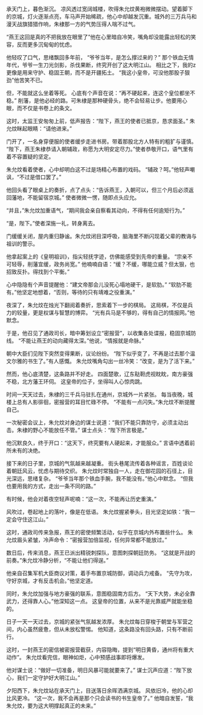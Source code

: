 承天门上，暮色渐沉。
凉风透过宽阔城楼，吹得朱允炆黄袍微微摆动。望着脚下的京城，灯火逐渐点亮，车马声开始稀疏，他心中却越发沉重。城外的三万兵马和漫天战旗猎猎作响，朱棣那一方的气势压得人喘不过气。

“燕王这回是真的不把我放在眼里了”他在心里暗自冷笑，嘴角却没能露出轻松的笑容，反而更多沉甸甸的忧虑。

他轻叹了口气，思绪飘回多年前，
“爷爷当年，是怎么撑过来的？”
那个铁血无情年代，爷爷一生刀光剑影，杀伐果断，终究开创了这大明江山。
相比之下，我的z更像是用来守护、稳固王朝，而不是开疆拓土。
“我这小皇帝，可没他那股子狠劲”他苦笑不已。

但，不能就这么坐着等死。
心底有个声音在说：“再不硬起来，连这个皇位都坐不稳。”
削藩，是他必经的路。可朱棣是那种硬骨头，绝不会轻易让步。他要用心眼，而不仅是书卷上的条文。

这时，太监王安匆匆上前，低声报告：“陛下，燕王的使者已抵京，恳求面圣。”
朱允炆眯起眼睛：“请他进来。”

门开了，一名身穿便服的使者缓步走进书房。带着那股北方人特有的粗犷与谨慎。
“陛下，燕王朱棣恭请入朝辅政，称愿为大明安定尽力。”使者恭敬开口，语气里有着不容置疑的坚定。

朱允炆看着使者，心中却明白这不过是场精心布置的戏码。
“辅政？呵。”他轻声嘲讽，“不过是借口罢了。”

他回头看了眼桌上的奏折，点了点头：“告诉燕王，入朝可以，但三个月后必须返回藩地，不能留宿京城。”
使者微微一愣，随即点头应允。

“并且，”朱允炆加重语气，“期间我会亲自察看其动向，不得有任何逾矩行为。”

“是，陛下。”使者深施一礼，转身离去。

门缓缓关闭，屋内重归静谧。朱允炆闭目深呼吸，脑海里不断闪现着父辈的教诲与祖训的警示。

他拿起案上的《皇明祖训》，指尖轻抚字迹，仿佛能感受到先帝的重量。
“宗亲不可轻辱，削藩宜缓，政务尚宽。”
他喃喃自语：“缓？不缓，哪能立威？但太狠，也招致反扑。得找到个平衡。”

心中隐隐有个声音提醒他：“建文帝那会儿没死心塌地硬干，是软肋。”
“软肋不能有。”他坚定地想着，“否则，等待的只有靖难之役重演。”

夜深了，朱允炆在烛光下翻阅着奏折，思索着下一步的棋局。
这局棋，不仅是兵力的较量，更是权谋与智慧的博弈。
“光有兵马是不够的，得有自己的情报网。”他默念。

于是，他召见了通政司长，暗中筹划设立“密报营”，以收集各处谍报，稳固京城防线。
“不能让燕王的动向藏得太深。”他说，“情报就是命脉。”

朝中大臣们见陛下突然变得果断，议论纷纷。
“陛下似乎变了，不再是过去那个温文尔雅的书生了。”有人感慨。
朱允炆嘴角勾出一丝冷笑：“改变，是为了活下来。”

然而，他心底清楚，这条路并不好走。
四面楚歌，辽东鞑靼虎视眈眈，南方豪强不稳，北方藩王环伺。
这皇帝的位子，坐得叫人心惊肉跳。

时间一天天过去，朱棣的三千兵马驻扎在通州，京城外一片紧张。
每当夜晚，城楼上总有人影徘徊，密报营的耳目忙碌不停。
“不能有一点闪失。”朱允炆不断提醒自己。

一次秘密会议上，朱允炆对身边的谋士说道：“我们不能只靠防守，必须主动出击。朱棣的野心不能放任不管。”
谋士点头：“陛下所言极是。”

他沉默良久，终于开口：“这天下，终究要有人硬起来，才能服众。”
言语中透着前所未有的决绝。

接下来的日子里，京城的气氛越来越凝重。
街头巷尾流传着各种谣言，百姓谈论着朝廷风云，忧虑与期待交织。
朱允炆时常独自一人，走在御花园的石径上，目光深远，思绪复杂。
“爷爷当年那个铁血手腕，我不能没有。”他心中默念。
“但我也要用我的方式，走出一条不同的路。”

有时候，他会对着夜空轻声呢喃：“这一次，不能再让历史重演。”

风吹过，卷起地上的落叶，像是在低语。
朱允炆握紧拳头，目光坚定如铁：“我一定会守住这江山。”

这时，通政司传来急报，燕王的密使频繁活动，似乎在京城内外布置些什么。
朱允炆眉头紧皱，冷声命令：“密报营加倍监视，任何异常都不能放过。”

数日后，传来消息，燕王已派出精锐刺探队，意图刺探朝廷防务。
“这就是开战的前奏。”朱允炆冷静分析，“不能让他们得逞。”

他亲自召集军机大臣商议对策，着手布置京城防御，调动兵力戒备。
“先守为攻，守好京城，才有反击机会。”他坚定道。

同时，朱允炆加强与地方豪强的联系，意图稳固南方后方。
“天下大势，未必全靠武力，还得靠人心。”他深知这一点。
这皇帝的位置，从来不是光靠威严就能坐稳的。

日子一天一天过去，京城的紧张气氛越发浓厚。
朱允炆每日穿梭于朝堂与军营之间，内心虽然疲惫，但从未放松警惕。
他知道，这条路没有回头路，只有不断前行。

这时，一封燕王的密信被密报营截获，内容隐晦，提到“明日黄昏，通州将有重大动作”。
朱允炆看完信，眼神如炬，心中预感战事即将爆发。

他对谋士说：“做好一切准备，明日风暴可能就要来了。”
谋士沉声应道：“陛下放心，我们一定守护好大明江山。”

夕阳西下，朱允炆站在承天门上，目送落日余晖洒满京城。
风依旧冷，他的心却比风更冷。
“这一次，我不会再是那个只会读书的书生皇帝了。”
他暗自发誓，“我朱允炆，要为这大明撑起真正的未来。”